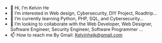 - 👋 Hi, I’m Kelvin He
- 👀 I’m interested in Web design, Cybersecurity, DIY Project, Roadtrip...
- 🌱 I’m currently learning Python, PHP, SQL, and Cybersecurity...
- 💞️ I’m looking to collaborate with the Web Developer, Web Designer, Software Engineer, Security Engineer, Software Programmer ...
- 📫 How to reach me By Gmail: Kelvinhejk@gmail.com

<!---
KelvinHe-jk/KelvinHe-jk is a ✨ special ✨ repository because its `README.md` (this file) appears on your GitHub profile.
You can click the Preview link to take a look at your changes.
--->
